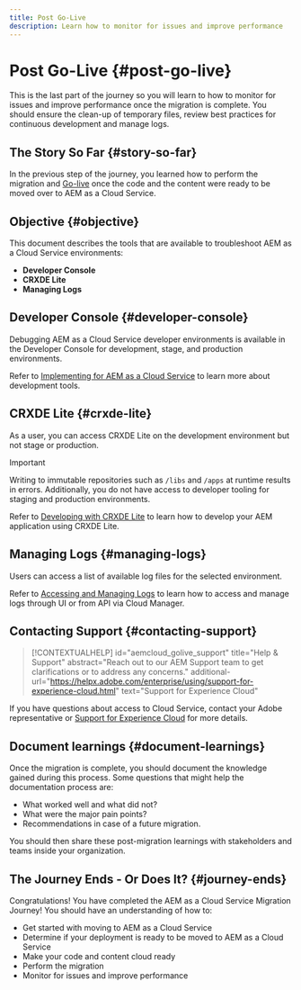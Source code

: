 ```yaml
---
title: Post Go-Live
description: Learn how to monitor for issues and improve performance
---
```


# Post Go-Live {#post-go-live}

This is the last part of the journey so you will learn to how to monitor for issues and improve performance once the migration is complete. You should ensure the clean-up of temporary files, review best practices for continuous development and manage logs.

## The Story So Far {#story-so-far}

In the previous step of the journey, you learned how to perform the migration and [Go-live](/help/journey-migration/go-live.md) once the code and the content were ready to be moved over to AEM as a Cloud Service.

## Objective {#objective}

This document describes the tools that are available to troubleshoot AEM as a Cloud Service environments:

* **Developer Console**
* **CRXDE Lite**
* **Managing Logs**

## Developer Console {#developer-console}

Debugging AEM as a Cloud Service developer environments is available in the Developer Console for development, stage, and production environments.

Refer to [Implementing for AEM as a Cloud Service](/help/implementing/developing/introduction/development-guidelines.md#aem-as-a-cloud-service-development-tools) to learn more about development tools.

## CRXDE Lite {#crxde-lite}

As a user, you can access CRXDE Lite on the development environment but not stage or production. 
  
>[!IMPORTANT]
>Writing to immutable repositories such as `/libs` and `/apps` at runtime results in errors. Additionally, you do not have access to developer tooling for staging and production environments.

Refer to [Developing with CRXDE Lite](/help/implementing/developing/tools/crxde.md) to learn how to develop your AEM application using CRXDE Lite.

## Managing Logs {#managing-logs}

Users can access a list of available log files for the selected environment.
  
Refer to [Accessing and Managing Logs](/help/implementing/cloud-manager/manage-logs.md) to learn how to access and manage logs through UI or from API via Cloud Manager.

## Contacting Support {#contacting-support}

>[!CONTEXTUALHELP]
>id="aemcloud_golive_support"
>title="Help & Support"
>abstract="Reach out to our AEM Support team to get clarifications or to address any concerns."
>additional-url="https://helpx.adobe.com/enterprise/using/support-for-experience-cloud.html" text="Support for Experience Cloud"

If you have questions about access to Cloud Service, contact your Adobe representative or [Support for Experience Cloud](https://helpx.adobe.com/enterprise/using/support-for-experience-cloud.html) for more details.

## Document learnings {#document-learnings}

Once the migration is complete, you should document the knowledge gained during this process. Some questions that might help the documentation process are:

* What worked well and what did not?
* What were the major pain points?
* Recommendations in case of a future migration.

You should then share these post-migration learnings with stakeholders and teams inside your organization.

## The Journey Ends - Or Does It? {#journey-ends}

Congratulations! You have completed the AEM as a Cloud Service Migration Journey! You should have an understanding of how to:

* Get started with moving to AEM as a Cloud Service
* Determine if your deployment is ready to be moved to AEM as a Cloud Service
* Make your code and content cloud ready
* Perform the migration
* Monitor for issues and improve performance

<!--#>[!CONTEXTUALHELP]
>id="aemcloud_golive_troubleshooting"
>exl-id: f9b0b2fa-e29c-4faa-a5e7-e5edd04b25ca
>title="Troubleshooting AEM"
>abstract="Review best practices for continous development and manage logs along with tools like Developer console & CRXDE Lite to help with troubleshooting issues with AEM"
>additional-url="https://experienceleague.adobe.com/docs/experience-manager-cloud-service/implementing/using-cloud-manager/manage-logs.html" text="Accessing and Managing Logs"
>additional-url="https://experienceleague.adobe.com/docs/experience-manager-cloud-service/implementing/developing/development-guidelines.html#aem-as-a-cloud-service-development-tools" text="AEM as a Cloud Service Development tools"-->
